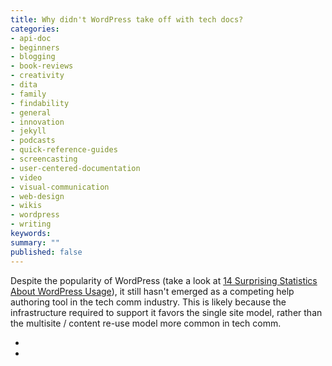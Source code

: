 ```yaml
---
title: Why didn't WordPress take off with tech docs?
categories:
- api-doc
- beginners
- blogging
- book-reviews
- creativity
- dita
- family
- findability
- general
- innovation
- jekyll
- podcasts
- quick-reference-guides
- screencasting
- user-centered-documentation
- video
- visual-communication
- web-design
- wikis
- wordpress
- writing
keywords: 
summary: ""
published: false
---
```



Despite the popularity of WordPress (take a look at [14 Surprising Statistics About WordPress Usage](https://managewp.com/14-surprising-statistics-about-wordpress-usage)), it still hasn't emerged as a competing help authoring tool in the tech comm industry. This is likely because the infrastructure required to support it favors the single site model, rather than the multisite / content re-use model more common in tech comm. 
 
 
- 
- 
